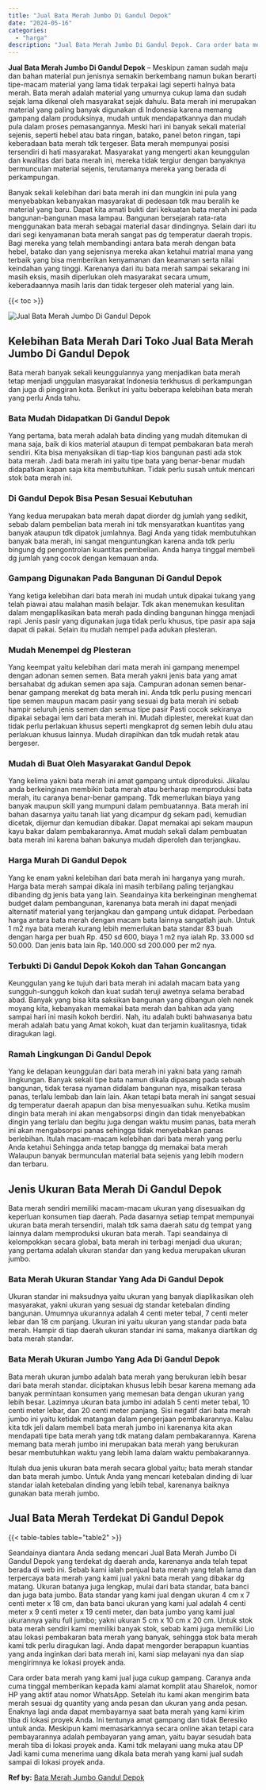 ```yaml
---
title: "Jual Bata Merah Jumbo Di Gandul Depok"
date: "2024-05-16"
categories: 
  - "harga"
description: "Jual Bata Merah Jumbo Di Gandul Depok. Cara order bata merah yang kami jual juga cukup gampang. Caranya anda cuma tinggal memberikan kepada kami alamat kompl..."
---
```


**Jual Bata Merah Jumbo Di Gandul Depok** – Meskipun zaman sudah maju dan bahan material pun jenisnya semakin berkembang namun bukan berarti tipe-macam material yang lama tidak terpakai lagi seperti halnya bata merah. Bata merah adalah material yang umurnya cukup lama dan sudah sejak lama dikenal oleh masyarakat sejak dahulu. Bata merah ini merupakan material yang paling banyak digunakan di Indonesia karena memang gampang dalam produksinya, mudah untuk mendapatkannya dan mudah pula dalam proses pemasangannya. Meski hari ini banyak sekali material sejenis, seperti hebel atau bata ringan, batako, panel beton ringan, tapi keberadaan bata merah tdk tergeser. Bata merah mempunyai posisi tersendiri di hati masyarakat. Masyarakat yang mengerti akan keunggulan dan kwalitas dari bata merah ini, mereka tidak tergiur dengan banyaknya bermunculan material sejenis, terutamanya mereka yang berada di perkampungan.

Banyak sekali kelebihan dari bata merah ini dan mungkin ini pula yang menyebabkan kebanyakan masyarakat di pedesaan tdk mau beralih ke material yang baru. Dapat kita amati bukti dari kekuatan bata merah ini pada bangunan-bangunan masa lampau. Bangunan bersejarah rata-rata menggunakan bata merah sebagai material dasar dindingnya. Selain dari itu dari segi kenyamanan bata merah sangat pas dg temperatur daerah tropis. Bagi mereka yang telah membandingi antara bata merah dengan bata hebel, batako dan yang sejenisnya mereka akan ketahui matrial mana yang terbaik yang bisa memberikan kenyamanan dan keamanan serta nilai keindahan yang tinggi. Karenanya dari itu bata merah sampai sekarang ini masih eksis, masih diperlukan oleh masyarakat secara umum, keberadaannya masih laris dan tidak tergeser oleh material yang lain.

{{< toc >}}

![Jual Bata Merah Jumbo Di Gandul Depok](/images/jual-bata-merah-19.png)

## Kelebihan Bata Merah Dari Toko Jual Bata Merah Jumbo Di Gandul Depok

Bata merah banyak sekali keunggulannya yang menjadikan bata merah tetap menjadi unggulan masyarakat Indonesia terkhusus di perkampungan dan juga di pinggiran kota. Berikut ini yaitu beberapa kelebihan bata merah yang perlu Anda tahu.

### Bata Mudah Didapatkan Di Gandul Depok

Yang pertama, bata merah adalah bata dinding yang mudah ditemukan di mana saja, baik di kios material ataupun di tempat pembakaran bata merah sendiri. Kita bisa menyaksikan di tiap-tiap kios bangunan pasti ada stok bata merah. Jadi bata merah ini yaitu tipe bata yang benar-benar mudah didapatkan kapan saja kita membutuhkan. Tidak perlu susah untuk mencari stok bata merah ini.

### Di Gandul Depok Bisa Pesan Sesuai Kebutuhan

Yang kedua merupakan bata merah dapat diorder dg jumlah yang sedikit, sebab dalam pembelian bata merah ini tdk mensyaratkan kuantitas yang banyak ataupun tdk dipatok jumlahnya. Bagi Anda yang tidak membutuhkan banyak bata merah, ini sangat menguntungkan karena anda tdk perlu bingung dg pengontrolan kuantitas pembelian. Anda hanya tinggal membeli dg jumlah yang cocok dengan kemauan anda.

### Gampang Digunakan Pada Bangunan Di Gandul Depok

Yang ketiga kelebihan dari bata merah ini mudah untuk dipakai tukang yang telah piawai atau malahan masih belajar. Tdk akan menemukan kesulitan dalam mengaplikasikan bata merah pada dinding bangunan hingga menjadi rapi. Jenis pasir yang digunakan juga tidak perlu khusus, tipe pasir apa saja dapat di pakai. Selain itu mudah nempel pada adukan plesteran.

### Mudah Menempel dg Plesteran

Yang keempat yaitu kelebihan dari mata merah ini gampang menempel dengan adonan semen semen. Bata merah yakni jenis bata yang amat bersahabat dg adukan semen apa saja. Campuran adonan semen benar-benar gampang merekat dg bata merah ini. Anda tdk perlu pusing mencari tipe semen maupun macam pasir yang sesuai dg bata merah ini sebab hampir seluruh jenis semen dan semua tipe pasir Pasti cocok sekiranya dipakai sebagai lem dari bata merah ini. Mudah diplester, merekat kuat dan tidak perlu perlakuan khusus seperti mengkaprot dg semen lebih dulu atau perlakuan khusus lainnya. Mudah dirapihkan dan tdk mudah retak atau bergeser.

### Mudah di Buat Oleh Masyarakat Gandul Depok

Yang kelima yakni bata merah ini amat gampang untuk diproduksi. Jikalau anda berkeinginan membikin bata merah atau berharap memproduksi bata merah, itu caranya benar-benar gampang. Tdk memerlukan biaya yang banyak maupun skill yang mumpuni dalam pembuatannya. Bata merah ini bahan dasarnya yaitu tanah liat yang dicampur dg sekam padi, kemudian dicetak, dijemur dan kemudian dibakar. Dapat memakai api sekam maupun kayu bakar dalam pembakarannya. Amat mudah sekali dalam pembuatan bata merah ini karena bahan bakunya mudah diperoleh dan terjangkau.

### Harga Murah Di Gandul Depok

Yang ke enam yakni kelebihan dari bata merah ini harganya yang murah. Harga bata merah sampai dikala ini masih terbilang paling terjangkau dibanding dg jenis bata yang lain. Seandainya kita berkeinginan menghemat budget dalam pembangunan, karenanya bata merah ini dapat menjadi alternatif material yang terjangkau dan gampang untuk didapat. Perbedaan harga antara bata merah dengan macam bata lainnya sangatlah jauh. Untuk 1 m2 nya bata merah kurang lebih memerlukan bata standar 83 buah dengan harga per buah Rp. 450 sd 600, biaya 1 m2 nya ialah Rp. 33.000 sd 50.000. Dan jenis bata lain Rp. 140.000 sd 200.000 per m2 nya.

### Terbukti Di Gandul Depok Kokoh dan Tahan Goncangan

Keunggulan yang ke tujuh dari bata merah ini adalah macam bata yang sungguh-sungguh kokoh dan kuat sudah teruji awetnya selama berabad abad. Banyak yang bisa kita saksikan bangunan yang dibangun oleh nenek moyang kita, kebanyakan memakai bata merah dan bahkan ada yang sampai hari ini masih kokoh berdiri. Nah, itu adalah bukti bahwasanya batu merah adalah batu yang Amat kokoh, kuat dan terjamin kualitasnya, tidak diragukan lagi.

### Ramah Lingkungan Di Gandul Depok

Yang ke delapan keunggulan dari bata merah ini yakni bata yang ramah lingkungan. Banyak sekali tipe bata namun dikala dipasang pada sebuah bangunan, tidak terasa nyaman didalam bangunan nya, misalkan terasa panas, terlalu lembab dan lain lain. Akan tetapi bata merah ini sangat sesuai dg temperatur daerah apapun dan bisa menyesuaikan suhu. Ketika musim dingin bata merah ini akan mengabsorpsi dingin dan tidak menyebabkan dingin yang terlalu dan begitu juga dengan waktu musim panas, bata merah ini akan mengabsorpsi panas sehingga tidak menyebabkan panas berlebihan. Itulah macam-macam kelebihan dari bata merah yang perlu Anda ketahui Sehingga anda tetap bangga dg memakai bata merah Walaupun banyak bermunculan material bata sejenis yang lebih modern dan terbaru.

## Jenis Ukuran Bata Merah Di Gandul Depok

Bata merah sendiri memiliki macam-macam ukuran yang disesuaikan dg keperluan konsumen tiap daerah. Pada dasarnya setiap tempat mempunyai ukuran bata merah tersendiri, malah tdk sama daerah satu dg tempat yang lainnya dalam memproduksi ukuran bata merah. Tapi seandainya di kelompokkan secara global, bata merah ini terbagi menjadi dua ukuran; yang pertama adalah ukuran standar dan yang kedua merupakan ukuran jumbo.

### Bata Merah Ukuran Standar Yang Ada Di Gandul Depok

Ukuran standar ini maksudnya yaitu ukuran yang banyak diaplikasikan oleh masyarakat, yakni ukuran yang sesuai dg standar ketebalan dinding bangunan. Umumnya ukurannya adalah 4 centi meter tebal, 7 centi meter lebar dan 18 cm panjang. Ukuran ini yaitu ukuran yang standar pada bata merah. Hampir di tiap daerah ukuran standar ini sama, makanya diartikan dg bata merah standar.

### Bata Merah Ukuran Jumbo Yang Ada Di Gandul Depok

Bata merah ukuran jumbo adalah bata merah yang berukuran lebih besar dari bata merah standar. diciptakan khusus lebih besar karena memang ada banyak permintaan konsumen yang memesan bata dengan ukuran yang lebih besar. Lazimnya ukuran bata jumbo ini adalah 5 centi meter tebal, 10 centi meter lebar, dan 20 centi meter panjang. Sisi negatif dari bata merah jumbo ini yaitu ketidak matangan dalam pengerjaan pembakarannya. Kalau kita tdk jeli dalam membeli bata merah jumbo ini karenanya kita akan mendapati tipe bata merah yang tdk matang dalam pembakarannya. Karena memang bata merah jumbo ini merupakan bata merah yang berukuran besar membutuhkan waktu yang lebih lama dalam waktu pembakarannya.

Itulah dua jenis ukuran bata merah secara global yaitu; bata merah standar dan bata merah jumbo. Untuk Anda yang mencari ketebalan dinding di luar standar ialah ketebalan dinding yang lebih tebal, karenanya baiknya gunakan bata merah jumbo.

## Jual Bata Merah Terdekat Di Gandul Depok

{{< table-tables table="table2" >}}

Seandainya diantara Anda sedang mencari Jual Bata Merah Jumbo Di Gandul Depok yang terdekat dg daerah anda, karenanya anda telah tepat berada di web ini. Sebab kami ialah penjual bata merah yang telah lama dan terpercaya bata merah yang kami jual yakni bata merah yang dibakar dg matang. Ukuran batanya juga lengkap, mulai dari bata standar, bata banci dan juga bata jumbo. Bata standar yang kami jual dengan ukuran 4 cm x 7 centi meter x 18 cm, dan bata banci ukuran yang kami jual adalah 4 centi meter x 9 centi meter x 19 centi meter, dan bata jumbo yang kami jual ukurannya yaitu full jumbo; yakni ukuran 5 cm x 10 cm x 20 cm. Untuk stok bata merah sendiri kami memiliki banyak stok, sebab kami juga memiliki Lio atau lokasi pembakaran bata merah yang banyak, sehingga stok bata merah kami tdk perlu diragukan lagi. Anda dapat mengorder berapapun kuantias yang anda inginkan dari bata merah ini, kami siap melayani nya dan siap mengirimnya ke lokasi proyek anda.

Cara order bata merah yang kami jual juga cukup gampang. Caranya anda cuma tinggal memberikan kepada kami alamat komplit atau Sharelok, nomor HP yang aktif atau nomor WhatsApp. Setelah itu kami akan mengirim bata merah sesuai dg quantity yang anda pesan dan ukuran yang anda pesan. Enaknya lagi anda dapat membayarnya saat bata merah yang kami kirim tiba di lokasi proyek Anda. Ini tentunya amat gampang dan tidak Beresiko untuk anda. Meskipun kami memasarkannya secara online akan tetapi cara pembayarannya adalah pembayaran yang aman, yaitu bayar sesudah bata merah tiba di lokasi proyek anda. Kami tdk melayani uang muka atau DP Jadi kami cuma menerima uang dikala bata merah yang kami jual sudah sampai di lokasi proyek anda.

**Ref by:** [Bata Merah Jumbo Gandul Depok](https://id.wikipedia.org/wiki/Bata)

